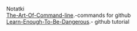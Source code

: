 Notatki<br/>
[The-Art-Of-Command-line](https://github.com/jlevy/the-art-of-command-line).-commands for github<br/>
[Learn-Enough-To-Be-Dangerous](https://www.learnenough.com/).- github tutorial

